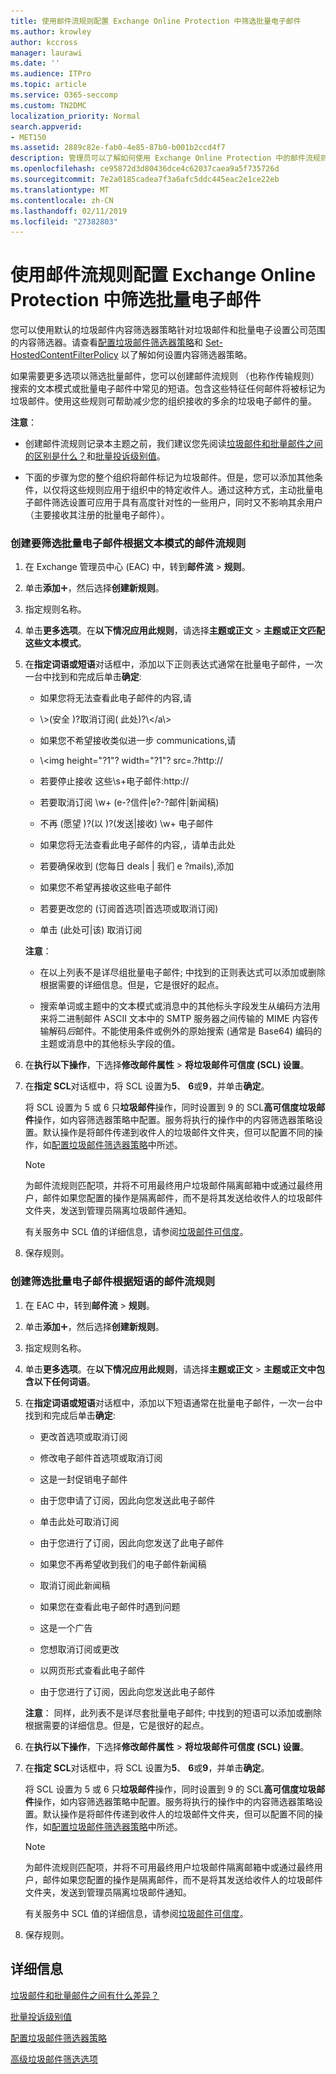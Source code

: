 ```yaml
---
title: 使用邮件流规则配置 Exchange Online Protection 中筛选批量电子邮件
ms.author: krowley
author: kccross
manager: laurawi
ms.date: ''
ms.audience: ITPro
ms.topic: article
ms.service: O365-seccomp
ms.custom: TN2DMC
localization_priority: Normal
search.appverid:
- MET150
ms.assetid: 2889c82e-fab0-4e85-87b0-b001b2ccd4f7
description: 管理员可以了解如何使用 Exchange Online Protection 中的邮件流规则，以筛选批量电子邮件。
ms.openlocfilehash: ce95872d3d80436dce4c62037caea9a5f735726d
ms.sourcegitcommit: 7e2a0185cadea7f3a6afc5ddc445eac2e1ce22eb
ms.translationtype: MT
ms.contentlocale: zh-CN
ms.lasthandoff: 02/11/2019
ms.locfileid: "27382803"
---
```

# <a name="use-mail-flow-rules-to-configure-bulk-email-filtering-in-exchange-online-protection"></a>使用邮件流规则配置 Exchange Online Protection 中筛选批量电子邮件

您可以使用默认的垃圾邮件内容筛选器策略针对垃圾邮件和批量电子设置公司范围的内容筛选器。请查看[配置垃圾邮件筛选器策略](configure-your-spam-filter-policies.md)和 [Set-HostedContentFilterPolicy](http://technet.microsoft.com/library/f597aa65-baa7-49d0-8832-2a300073f211.aspx) 以了解如何设置内容筛选器策略。 
  
如果需要更多选项以筛选批量邮件，您可以创建邮件流规则 （也称作传输规则） 搜索的文本模式或批量电子邮件中常见的短语。包含这些特征任何邮件将被标记为垃圾邮件。使用这些规则可帮助减少您的组织接收的多余的垃圾电子邮件的量。
  
**注意**：

- 创建邮件流规则记录本主题之前，我们建议您先阅读[垃圾邮件和批量邮件之间的区别是什么？](what-s-the-difference-between-junk-email-and-bulk-email.md)和[批量投诉级别值](bulk-complaint-level-values.md)。 
  
- 下面的步骤为您的整个组织将邮件标记为垃圾邮件。但是，您可以添加其他条件，以仅将这些规则应用于组织中的特定收件人。通过这种方式，主动批量电子邮件筛选设置可应用于具有高度针对性的一些用户，同时又不影响其余用户（主要接收其注册的批量电子邮件）。 
  
### <a name="create-mail-flow-rule-to-filter-bulk-email-messages-based-on-text-patterns"></a>创建要筛选批量电子邮件根据文本模式的邮件流规则

1. 在 Exchange 管理员中心 (EAC) 中，转到**邮件流** \> **规则**。
    
2. 单击**添加**![添加图标](media/ITPro-EAC-AddIcon.gif)，然后选择**创建新规则**。
    
3. 指定规则名称。
    
4. 单击**更多选项**。在**以下情况应用此规则**，请选择**主题或正文** \> **主题或正文匹配这些文本模式**。
    
5. 在**指定词语或短语**对话框中，添加以下正则表达式通常在批量电子邮件，一次一台中找到和完成后单击**确定**: 
    
   - 如果您将无法查看此电子邮件的内容\,请
    
   - \\>(安全 )?取消订阅( 此处)?\\</a\\>
    
   - 如果您不希望接收类似进一步 communications\,请
    
   - \\<img height\="?1"? width\="?1"? src\=.?http\://
    
   - 若要停止接收 这些\s+电子邮件\:http\://
    
   - 若要取消订阅 \w+ (e\-?信件|e?-?邮件|新闻稿)
    
   - 不再 (愿望 )?(以 )?(发送|接收) \w+ 电子邮件
    
   - 如果您将无法查看此电子邮件的内容\,，请单击此处
    
   - 若要确保收到 (您每日 deals | 我们 e ?mails)\,添加
    
   - 如果您不希望再接收这些电子邮件
    
   - 若要更改您的 (订阅首选项|首选项或取消订阅)
    
   - 单击 (此处可|该) 取消订阅
    
   **注意**：

   - 在以上列表不是详尽组批量电子邮件; 中找到的正则表达式可以添加或删除根据需要的详细信息。但是，它是很好的起点。
    
   - 搜索单词或主题中的文本模式或消息中的其他标头字段发生从编码方法用来将二进制邮件 ASCII 文本中的 SMTP 服务器之间传输的 MIME 内容传输解码*后*邮件。不能使用条件或例外的原始搜索 (通常是 Base64) 编码的主题或消息中的其他标头字段的值。 
    
6. 在**执行以下操作**，下选择**修改邮件属性** \> **将垃圾邮件可信度 (SCL) 设置**。
    
7. 在**指定 SCL**对话框中，将 SCL 设置为**5**、 **6**或**9**，并单击**确定**。
    
   将 SCL 设置为 5 或 6 只**垃圾邮件**操作，同时设置到 9 的 SCL**高可信度垃圾邮件**操作，如内容筛选器策略中配置。服务将执行的操作中的内容筛选器策略设置。默认操作是将邮件传递到收件人的垃圾邮件文件夹，但可以配置不同的操作，如[配置垃圾邮件筛选器策略](configure-your-spam-filter-policies.md)中所述。
    
   > [!NOTE]
   > 为邮件流规则匹配项，并将不可用最终用户垃圾邮件隔离邮箱中或通过最终用户，邮件如果您配置的操作是隔离邮件，而不是将其发送给收件人的垃圾邮件文件夹，发送到管理员隔离垃圾邮件通知。 
  
   有关服务中 SCL 值的详细信息，请参阅[垃圾邮件可信度](spam-confidence-levels.md)。
    
8. 保存规则。
    
### <a name="create-a-mail-flow-rule-to-filter-bulk-email-messages-based-on-phrases"></a>创建筛选批量电子邮件根据短语的邮件流规则

1. 在 EAC 中，转到**邮件流** \> **规则**。
    
2. 单击**添加**![添加图标](media/ITPro-EAC-AddIcon.gif)，然后选择**创建新规则**。
    
3. 指定规则名称。
    
4. 单击**更多选项**。在**以下情况应用此规则**，请选择**主题或正文** \> **主题或正文中包含以下任何词语**。
    
5. 在**指定词语或短语**对话框中，添加以下短语通常在批量电子邮件，一次一台中找到和完成后单击**确定**: 
    
   - 更改首选项或取消订阅
    
   - 修改电子邮件首选项或取消订阅
    
   - 这是一封促销电子邮件
    
   - 由于您申请了订阅，因此向您发送此电子邮件
    
   - 单击此处可取消订阅
    
   - 由于您进行了订阅，因此向您发送了此电子邮件
    
   - 如果您不再希望收到我们的电子邮件新闻稿
    
   - 取消订阅此新闻稿
    
   - 如果您在查看此电子邮件时遇到问题
    
   - 这是一个广告
    
   - 您想取消订阅或更改
    
   - 以网页形式查看此电子邮件
    
   - 由于您进行了订阅，因此向您发送此电子邮件
    
   **注意**： 同样，此列表不是详尽套批量电子邮件; 中找到的短语可以添加或删除根据需要的详细信息。但是，它是很好的起点。
    
6. 在**执行以下操作**，下选择**修改邮件属性** \> **将垃圾邮件可信度 (SCL) 设置**。
    
7. 在**指定 SCL**对话框中，将 SCL 设置为**5**、 **6**或**9**，并单击**确定**。
    
   将 SCL 设置为 5 或 6 只**垃圾邮件**操作，同时设置到 9 的 SCL**高可信度垃圾邮件**操作，如内容筛选器策略中配置。服务将执行的操作中的内容筛选器策略设置。默认操作是将邮件传递到收件人的垃圾邮件文件夹，但可以配置不同的操作，如[配置垃圾邮件筛选器策略](configure-your-spam-filter-policies.md)中所述。
    
   > [!NOTE]
   > 为邮件流规则匹配项，并将不可用最终用户垃圾邮件隔离邮箱中或通过最终用户，邮件如果您配置的操作是隔离邮件，而不是将其发送给收件人的垃圾邮件文件夹，发送到管理员隔离垃圾邮件通知。 
  
   有关服务中 SCL 值的详细信息，请参阅[垃圾邮件可信度](spam-confidence-levels.md)。

8. 保存规则。

## <a name="for-more-information"></a>详细信息

[垃圾邮件和批量邮件之间有什么差异？](what-s-the-difference-between-junk-email-and-bulk-email.md)

[批量投诉级别值](bulk-complaint-level-values.md)

[配置垃圾邮件筛选器策略](configure-your-spam-filter-policies.md)

[高级垃圾邮件筛选选项](advanced-spam-filtering-asf-options.md)

